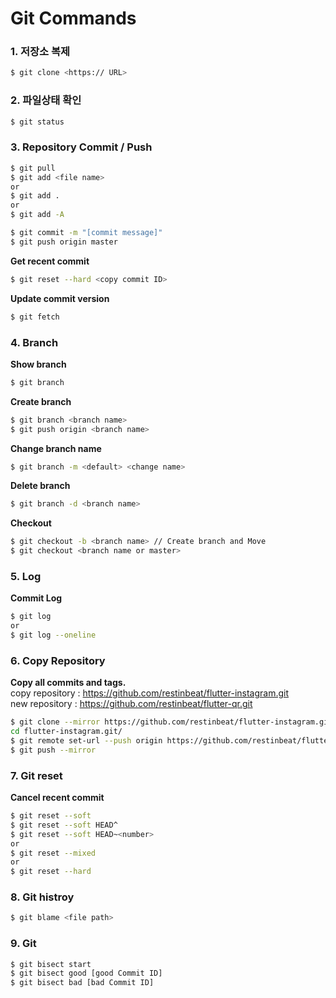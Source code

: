 # Git Commands

### 1. 저장소 복제

```bash
$ git clone <https:// URL>
```

### 2. 파일상태 확인

```bash
$ git status
```

### 3. Repository Commit / Push

```bash
$ git pull
$ git add <file name>
or
$ git add .
or
$ git add -A 

$ git commit -m "[commit message]"
$ git push origin master
```

**Get recent commit**

```bash
$ git reset --hard <copy commit ID>
```

**Update commit version**

```bash
$ git fetch
```

### 4. Branch

**Show branch**

``` bash
$ git branch
```

**Create branch**

```bash
$ git branch <branch name>
$ git push origin <branch name>
```

**Change branch name**

```bash
$ git branch -m <default> <change name>
```

**Delete branch**

```bash
$ git branch -d <branch name>
```

**Checkout**

```bash
$ git checkout -b <branch name> // Create branch and Move
$ git checkout <branch name or master>
```

### 5. Log

**Commit Log**

```bash
$ git log
or 
$ git log --oneline
```

### 6. Copy Repository

**Copy all commits and tags.**
<br>
copy repository : https://github.com/restinbeat/flutter-instagram.git
<br>
new repository : https://github.com/restinbeat/flutter-qr.git

```bash
$ git clone --mirror https://github.com/restinbeat/flutter-instagram.git
cd flutter-instagram.git/
$ git remote set-url --push origin https://github.com/restinbeat/flutter-qr.git
$ git push --mirror
```

### 7. Git reset

**Cancel recent commit**

```bash
$ git reset --soft
$ git reset --soft HEAD^
$ git reset --soft HEAD~<number>
or
$ git reset --mixed 
or 
$ git reset --hard
```

### 8. Git histroy

```bash
$ git blame <file path>
```

### 9. Git 

```bash
$ git bisect start 
$ git bisect good [good Commit ID]
$ git bisect bad [bad Commit ID]
```